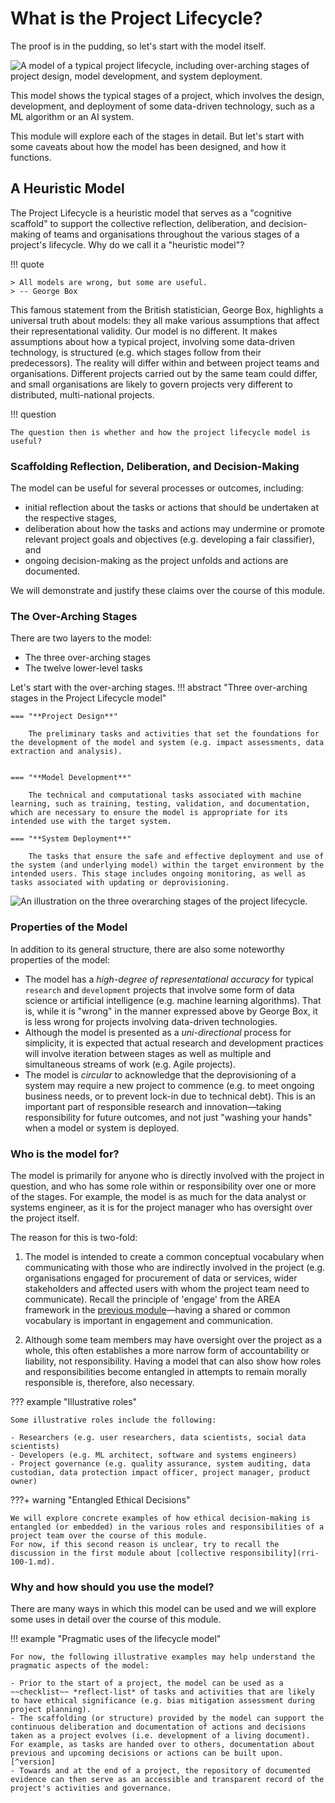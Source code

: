 # What is the Project Lifecycle?

The proof is in the pudding, so let's start with the model itself.

![A model of a typical project lifecycle, including over-arching stages of project design, model development, and system deployment.](https://raw.githubusercontent.com/alan-turing-institute/turing-commons/main/docs/assets/images/graphics/project-lifecycle.png)

This model shows the typical stages of a project, which involves the design, development, and deployment of some data-driven technology, such as a ML algorithm or an AI system.

This module will explore each of the stages in detail.
But let's start with some caveats about how the model has been designed, and how it functions.

## A Heuristic Model

The Project Lifecycle is a heuristic model that serves as a "cognitive scaffold" to support the collective reflection, deliberation, and decision-making of teams and organisations throughout the various stages of a project's lifecycle.
Why do we call it a "heuristic model"?

!!! quote

    > All models are wrong, but some are useful.
    > -- George Box

This famous statement from the British statistician, George Box, highlights a universal truth about models: they all make various assumptions that affect their representational validity.
Our model is no different.
It makes assumptions about how a typical project, involving some data-driven technology, is structured (e.g. which stages follow from their predecessors).
The reality will differ within and between project teams and organisations.
Different projects carried out by the same team could differ, and small organisations are likely to govern projects very different to distributed, multi-national projects.

!!! question

    The question then is whether and how the project lifecycle model is useful?

### Scaffolding Reflection, Deliberation, and Decision-Making
The model can be useful for several processes or outcomes, including:

- initial reflection about the tasks or actions that should be undertaken at the respective stages,
- deliberation about how the tasks and actions may undermine or promote relevant project goals and objectives (e.g. developing a fair classifier), and
- ongoing decision-making as the project unfolds and actions are documented.

We will demonstrate and justify these claims over the course of this module.

### The Over-Arching Stages
There are two layers to the model:

- The three over-arching stages
- The twelve lower-level tasks

Let's start with the over-arching stages.
!!! abstract "Three over-arching stages in the Project Lifecycle model"

    === "**Project Design**"

        The preliminary tasks and activities that set the foundations for the development of the model and system (e.g. impact assessments, data extraction and analysis).


    === "**Model Development**"

        The technical and computational tasks associated with machine learning, such as training, testing, validation, and documentation, which are necessary to ensure the model is appropriate for its intended use with the target system.

    === "**System Deployment**"

        The tasks that ensure the safe and effective deployment and use of the system (and underlying model) within the target environment by the intended users. This stage includes ongoing monitoring, as well as tasks associated with updating or deprovisioning.

![An illustration on the three overarching stages of the project lifecycle.](https://raw.githubusercontent.com/alan-turing-institute/turing-commons/main/docs/assets/images/illustrations/lifecycle-stylised-alt.png)

### Properties of the Model
In addition to its general structure, there are also some noteworthy properties of the model:

- The model has a *high-degree of representational accuracy* for typical `research` and `development` projects that involve some form of data science or artificial intelligence (e.g. machine learning algorithms).
That is, while it is "wrong" in the manner expressed above by George Box, it is less wrong for projects involving data-driven technologies.
- Although the model is presented as a *uni-directional* process for simplicity, it is expected that actual research and development practices will involve iteration between stages as well as multiple and simultaneous streams of work (e.g. Agile projects).
- The model is *circular* to acknowledge that the deprovisioning of a system may require a new project to commence (e.g. to meet ongoing business needs, or to prevent lock-in due to technical debt). 
This is an important part of responsible research and innovation—taking responsibility for future outcomes, and not just "washing your hands" when a model or system is deployed.


### Who is the model for?
The model is primarily for anyone who is directly involved with the project in question, and who has some role within or responsibility over one or more of the stages.
For example, the model is as much for the data analyst or systems engineer, as it is for the project manager who has oversight over the project itself.

The reason for this is two-fold:

1. The model is intended to create a common conceptual vocabulary when communicating with those who are indirectly involved in the project (e.g. organisations engaged for procurement of data or services, wider stakeholders and affected users with whom the project team need to communicate). 
Recall the principle of 'engage' from the AREA framework in the [previous module](rri-100-3.md)—having a shared or common vocabulary is important in engagement and communication.

2. Although some team members may have oversight over the project as a whole, this often establishes a more narrow form of accountability or liability, not responsibility. 
Having a model that can also show how roles and responsibilities become entangled in attempts to remain morally responsible is, therefore, also necessary.

??? example "Illustrative roles"

    Some illustrative roles include the following:

    - Researchers (e.g. user researchers, data scientists, social data scientists)
    - Developers (e.g. ML architect, software and systems engineers)
    - Project governance (e.g. quality assurance, system auditing, data custodian, data protection impact officer, project manager, product owner)

???+ warning "Entangled Ethical Decisions"

    We will explore concrete examples of how ethical decision-making is entangled (or embedded) in the various roles and responsibilities of a project team over the course of this module.
    For now, if this second reason is unclear, try to recall the discussion in the first module about [collective responsibility](rri-100-1.md).

### Why and how should you use the model?
There are many ways in which this model can be used and we will explore some uses in detail over the course of this module.

!!! example "Pragmatic uses of the lifecycle model"
    
    For now, the following illustrative examples may help understand the pragmatic aspects of the model:

    - Prior to the start of a project, the model can be used as a ~~checklist~~ *reflect-list* of tasks and activities that are likely to have ethical significance (e.g. bias mitigation assessment during project planning).
    - The scaffolding (or structure) provided by the model can support the continuous deliberation and documentation of actions and decisions taken as a project evolves (i.e. development of a living document).
    For example, as tasks are handed over to others, documentation about previous and upcoming decisions or actions can be built upon.[^version]
    - Towards and at the end of a project, the repository of documented evidence can then serve as an accessible and transparent record of the project's activities and governance.

[^version]: Here, additional use of version control technologies (e.g. Git and GitHub) could also enable an open and transparent form of project governance and documentation, when stored alongside data or code in a public (or shared) repository.
For instance, keeping track of ethical decision-making recorded against the activities of the project as it unfolds.
